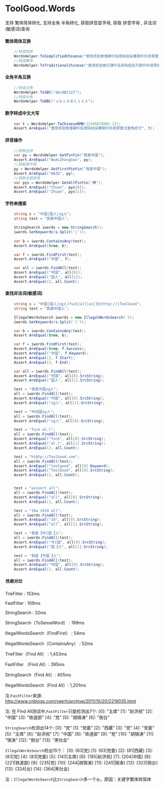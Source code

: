 ToolGood.Words
==================
支持 繁体简体转化, 支持全角 半角转化, 获取拼音首字母, 获取 拼音字母 , 非法词(敏感词)查询


#### 繁体简体互换

``` csharp
    //转成简体
    WordsHelper.ToSimplifiedChinese("壹佰贰拾叁億肆仟伍佰陆拾柒萬捌仟玖佰零壹元壹角贰分");
    //转成繁体
    WordsHelper.ToTraditionalChinese("壹佰贰拾叁亿肆仟伍佰陆拾柒万捌仟玖佰零壹元壹角贰分");
``` 


#### 全角半角互换

``` csharp
    //转成全角
    WordsHelper.ToSBC("abcABC123");
    //转成半角
    WordsHelper.ToDBC("ａｂｃＡＢＣ１２３");
``` 

#### 数字转成中文大写
``` csharp
    var t = WordsHelper.ToChineseRMB(12345678901.12);
    Assert.AreEqual("壹佰贰拾叁億肆仟伍佰陆拾柒萬捌仟玖佰零壹元壹角贰分", t);
``` 

#### 拼音操作

``` csharp
    //获取全拼
    var py = WordsHelper.GetPinYin("我爱中国");
    Assert.AreEqual("WoAiZhongGuo", py);
    //获取首字母
    py = WordsHelper.GetFirstPinYin("我爱中国");
    Assert.AreEqual("WAZG", py);
    //获取全部拼音
    var pys = WordsHelper.GetAllPinYin('传');
    Assert.AreEqual("Chuan", pys[0]);
    Assert.AreEqual("Zhuan", pys[1]);
``` 

#### 字符串搜索

``` csharp
    string s = "中国|国人|zg人";
    string test = "我是中国人";

    StringSearch iwords = new StringSearch();
    iwords.SetKeywords(s.Split('|'));
    
    var b = iwords.ContainsAny(test);
    Assert.AreEqual(true, b);

    var f = iwords.FindFirst(test);
    Assert.AreEqual("中国", f);

    var all = iwords.FindAll(test);
    Assert.AreEqual("中国", all[0]);
    Assert.AreEqual("国人", all[1]);
    Assert.AreEqual(2, all.Count);
``` 

#### 查找非法词(敏感词)

``` csharp
    string s = "中国|国人|zg人|fuck|all|as|19|http://|ToolGood";
    string test = "我是中国人";

    IllegalWordsSearch iwords = new IllegalWordsSearch( 2);
    iwords.SetKeywords(s.Split('|'));

    var b = iwords.ContainsAny(test);
    Assert.AreEqual(true, b);

    var f = iwords.FindFirst(test);
    Assert.AreEqual(true, f.Success);
    Assert.AreEqual("中国", f.Keyword);
    Assert.AreEqual(2, f.Start);
    Assert.AreEqual(3, f.End);

    var all = iwords.FindAll(test);
    Assert.AreEqual("中国", all[0].SrcString);
    Assert.AreEqual("国人", all[1].SrcString);

    test = "我是中国zg人";
    all = iwords.FindAll(test);
    Assert.AreEqual("中国", all[0].SrcString);
    Assert.AreEqual("zg人", all[1].SrcString);

    test = "中间国zg人";
    all = iwords.FindAll(test);
    Assert.AreEqual("zg人", all[0].SrcString);

    test = "fuck al.l";
    all = iwords.FindAll(test);
    Assert.AreEqual("fuck", all[0].SrcString);
    Assert.AreEqual("al.l", all[1].SrcString);
    Assert.AreEqual(2, all.Count);

    test = "ht@tp://ToolGood.com";
    all = iwords.FindAll(test);
    Assert.AreEqual("toolgood", all[0].Keyword);
    Assert.AreEqual("ToolGood", all[0].SrcString);
    Assert.AreEqual(1, all.Count);


    test = "asssert all";
    all = iwords.FindAll(test);
    Assert.AreEqual("all", all[0].SrcString);
    Assert.AreEqual(1, all.Count);

    test = "19w 1919 all";
    all = iwords.FindAll(test);
    Assert.AreEqual("19", all[0].SrcString);
    Assert.AreEqual("all", all[1].SrcString);

    test = "我是【中]国【人";
    all = iwords.FindAll(test);
    Assert.AreEqual("中]国", all[0].SrcString);
    Assert.AreEqual("国【人", all[1].SrcString);

    test = "我是【中国【人";
    all = iwords.FindAll(test);
    Assert.AreEqual("中国", all[0].SrcString);
    Assert.AreEqual(1, all.Count);
```

##### 性能对比

TrieFilter : 153ms

FastFilter : 109ms

StringSearch   : 32ms

StringSearch（ToSenseWord） : 199ms

IllegalWordsSearch（FindFirst） : 54ms

IllegalWordsSearch（ContainsAny） : 52ms

TrieFilter（Find All） : 1,453ms

FastFilter （Find All）: 395ms

StringSearch（Find All）: 405ms

IllegalWordsSearch（Find All）: 1,201ms



注:`FastFilter`来源: http://www.cnblogs.com/yeerh/archive/2011/10/20/2219035.html

注: 在 Find All测试中,`FastFilter`只能检测出7个:
    [0]: "主席"
    [1]: "赵洪祝"
    [2]: "中国"
    [3]: "铁道部"
    [4]: "党"
    [5]: "胡锦涛"
    [6]: "倒台"

`StringSearch`检测出14个:
    [0]: "党"
    [1]: "党委"
    [2]: "西藏"
    [3]: "党"
    [4]: "党委"
    [5]: "主席"
    [6]: "赵洪祝"
    [7]: "中国"
    [8]: "铁道部"
    [9]: "党"
    [10]: "胡锦涛"
    [11]: "锦涛"
    [12]: "倒台"
    [13]: "黑社会"

`IllegalWordsSearch`检出15个：
    [0]: {63|党}
    [1]: {63|党委}
    [2]: {81|西藏}
    [3]: {83|党}
    [4]: {83|党委}
    [5]: {143|主席}
    [6]: {185|赵洪祝}
    [7]: {204|中国}
    [8]: {221|铁道部}
    [9]: {235|党}
    [10]: {244|胡锦涛}
    [11]: {245|锦涛}
    [12]: {323|倒台}
    [13]: {324|台}
    [14]: {364|黑社会}

注：`IllegalWordsSearch`比`StringSearch`多一个`台`，原因：关键字繁体转简体
